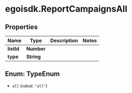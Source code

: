 # egoisdk.ReportCampaignsAll

## Properties

Name | Type | Description | Notes
------------ | ------------- | ------------- | -------------
**listId** | **Number** |  | 
**type** | **String** |  | 



## Enum: TypeEnum


* `all` (value: `"all"`)




